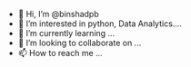 - 👋 Hi, I’m @binshadpb
- 👀 I’m interested in python, Data Analytics....
- 🌱 I’m currently learning ...
- 💞️ I’m looking to collaborate on ...
- 📫 How to reach me ...

<!---
binshadpb/binshadpb is a ✨ special ✨ repository because its `README.md` (this file) appears on your GitHub profile.
You can click the Preview link to take a look at your changes.
--->
